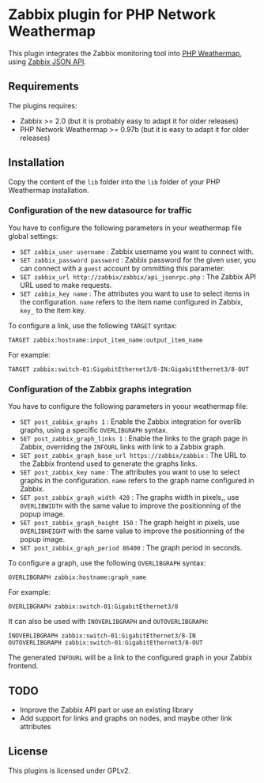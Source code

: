 # Zabbix plugin for PHP Network Weathermap

This plugin integrates the Zabbix monitoring tool into [PHP Weathermap](http://www.network-weathermap.com), using [Zabbix JSON API](https://www.zabbix.com/documentation/2.0/manual/appendix/api/api).

## Requirements

The plugins requires:
* Zabbix >= 2.0 (but it is probably easy to adapt it for older releases)
* PHP Network Weathermap >= 0.97b (but it is easy to adapt it for older releases)

## Installation

Copy the content of the `lib` folder into the `lib` folder of your PHP Weathermap installation.

### Configuration of the new datasource for traffic

You have to configure the following parameters in your weathermap file global settings:

* `SET zabbix_user username` : Zabbix username you want to connect with.
* `SET zabbix_password password` : Zabbix password for the given user, you can connect with a `guest` account by ommitting this parameter.
* `SET zabbix_url http://zabbix/zabbix/api_jsonrpc.php` : The Zabbix API URL used to make requests.
* `SET zabbix_key name` : The attributes you want to use to select items in the configuration. `name` refers to the item name configured in Zabbix, `key_` to the item key.

To configure a link, use the following `TARGET` syntax:

```
TARGET zabbix:hostname:input_item_name:output_item_name
```

For example:

```
TARGET zabbix:switch-01:GigabitEthernet3/8-IN:GigabitEthernet3/8-OUT
```

### Configuration of the Zabbix graphs integration

You have to configure the following parameters in yoour weathermap file:

* `SET post_zabbix_graphs 1` : Enable the Zabbix integration for overlib graphs, using a specific `OVERLIBGRAPH` syntax.
* `SET post_zabbix_graph_links 1` : Enable the links to the graph page in Zabbix, overriding the `INFOURL` links with link to a Zabbix graph.
* `SET post_zabbix_graph_base_url https://zabbix/zabbix` : The URL to the Zabbix frontend used to generate the graphs links.
* `SET post_zabbix_key name` : The attributes you want to use to select graphs in the configuration. `name` refers to the graph name configured in Zabbix.
* `SET post_zabbix_graph_width 420` : The graphs width in pixels,, use `OVERLIBWIDTH` with the same value to improve the positionning of the popup image.
* `SET post_zabbix_graph_height 150` : The graph height in pixels, use `OVERLIBHEIGHT` with the same value to improve the positionning of the popup image.
* `SET post_zabbix_graph_period 86400` : The graph period in seconds.

To configure a graph, use the following `OVERLIBGRAPH` syntax:

```
OVERLIBGRAPH zabbix:hostname:graph_name
```

For example:

```
OVERLIBGRAPH zabbix:switch-01:GigabitEthernet3/8
```

It can also be used with `INOVERLIBGRAPH` and `OUTOVERLIBGRAPH`:

```
INOVERLIBGRAPH zabbix:switch-01:GigabitEthernet3/8-IN
OUTOVERLIBGRAPH zabbix:switch-01:GigabitEthernet3/8-OUT
```

The generated `INFOURL` will be a link to the configured graph in your Zabbix frontend.

## TODO

* Improve the Zabbix API part or use an existing library
* Add support for links and graphs on nodes, and maybe other link attributes

## License

This plugins is licensed under GPLv2.
